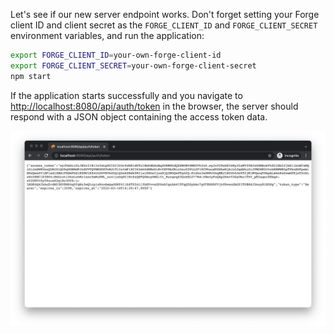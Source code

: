 Let's see if our new server endpoint works. Don't forget setting your Forge client ID and client secret
as the `FORGE_CLIENT_ID` and `FORGE_CLIENT_SECRET` environment variables, and run the application:

```bash
export FORGE_CLIENT_ID=your-own-forge-client-id
export FORGE_CLIENT_SECRET=your-own-forge-client-secret
npm start
```

If the application starts successfully and you navigate to [http://localhost:8080/api/auth/token](http://localhost:8080/api/auth/token)
in the browser, the server should respond with a JSON object containing the access token data.

![Server Response](./result.png)
